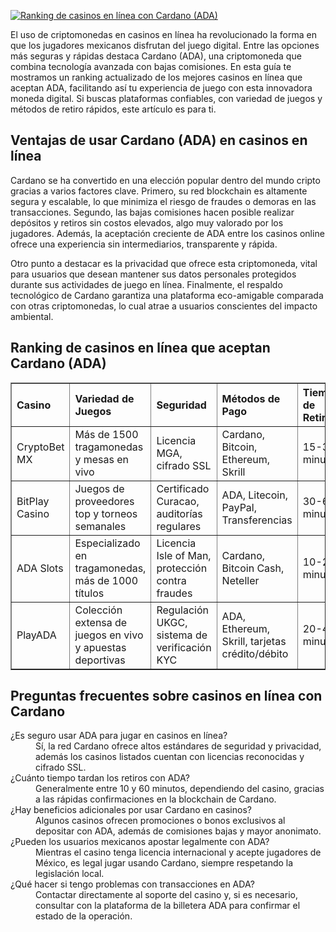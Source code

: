 [![Ranking de casinos en línea con Cardano (ADA)](https://123-caf.pages.dev/gitsignup.png)](https://vrmoo.ru/Bt82HjjY)

<p>El uso de criptomonedas en casinos en línea ha revolucionado la forma en que los jugadores mexicanos disfrutan del juego digital. Entre las opciones más seguras y rápidas destaca Cardano (ADA), una criptomoneda que combina tecnología avanzada con bajas comisiones. En esta guía te mostramos un ranking actualizado de los mejores casinos en línea que aceptan ADA, facilitando así tu experiencia de juego con esta innovadora moneda digital. Si buscas plataformas confiables, con variedad de juegos y métodos de retiro rápidos, este artículo es para ti.</p>  <h2>Ventajas de usar Cardano (ADA) en casinos en línea</h2> <p>Cardano se ha convertido en una elección popular dentro del mundo cripto gracias a varios factores clave. Primero, su red blockchain es altamente segura y escalable, lo que minimiza el riesgo de fraudes o demoras en las transacciones. Segundo, las bajas comisiones hacen posible realizar depósitos y retiros sin costos elevados, algo muy valorado por los jugadores. Además, la aceptación creciente de ADA entre los casinos online ofrece una experiencia sin intermediarios, transparente y rápida.</p> <p>Otro punto a destacar es la privacidad que ofrece esta criptomoneda, vital para usuarios que desean mantener sus datos personales protegidos durante sus actividades de juego en línea. Finalmente, el respaldo tecnológico de Cardano garantiza una plataforma eco-amigable comparada con otras criptomonedas, lo cual atrae a usuarios conscientes del impacto ambiental.</p>  <h2>Ranking de casinos en línea que aceptan Cardano (ADA)</h2> <table border="1" cellpadding="8" cellspacing="0" style="border-collapse:collapse; width:100%; max-width:700px; text-align:left;">   <thead>     <tr>       <th>Casino</th>       <th>Variedad de Juegos</th>       <th>Seguridad</th>       <th>Métodos de Pago</th>       <th>Tiempo de Retiro</th>     </tr>   </thead>   <tbody>     <tr>       <td>CryptoBet MX</td>       <td>Más de 1500 tragamonedas y mesas en vivo</td>       <td>Licencia MGA, cifrado SSL</td>       <td>Cardano, Bitcoin, Ethereum, Skrill</td>       <td>15-30 minutos</td>     </tr>     <tr>       <td>BitPlay Casino</td>       <td>Juegos de proveedores top y torneos semanales</td>       <td>Certificado Curacao, auditorías regulares</td>       <td>ADA, Litecoin, PayPal, Transferencias</td>       <td>30-60 minutos</td>     </tr>     <tr>       <td>ADA Slots</td>       <td>Especializado en tragamonedas, más de 1000 títulos</td>       <td>Licencia Isle of Man, protección contra fraudes</td>       <td>Cardano, Bitcoin Cash, Neteller</td>       <td>10-20 minutos</td>     </tr>     <tr>       <td>PlayADA</td>       <td>Colección extensa de juegos en vivo y apuestas deportivas</td>       <td>Regulación UKGC, sistema de verificación KYC</td>       <td>ADA, Ethereum, Skrill, tarjetas crédito/débito</td>       <td>20-40 minutos</td>     </tr>   </tbody> </table>  <h2>Preguntas frecuentes sobre casinos en línea con Cardano</h2> <dl>   <dt>¿Es seguro usar ADA para jugar en casinos en línea?</dt>   <dd>Sí, la red Cardano ofrece altos estándares de seguridad y privacidad, además los casinos listados cuentan con licencias reconocidas y cifrado SSL.</dd>    <dt>¿Cuánto tiempo tardan los retiros con ADA?</dt>   <dd>Generalmente entre 10 y 60 minutos, dependiendo del casino, gracias a las rápidas confirmaciones en la blockchain de Cardano.</dd>    <dt>¿Hay beneficios adicionales por usar Cardano en casinos?</dt>   <dd>Algunos casinos ofrecen promociones o bonos exclusivos al depositar con ADA, además de comisiones bajas y mayor anonimato.</dd>    <dt>¿Pueden los usuarios mexicanos apostar legalmente con ADA?</dt>   <dd>Mientras el casino tenga licencia internacional y acepte jugadores de México, es legal jugar usando Cardano, siempre respetando la legislación local.</dd>    <dt>¿Qué hacer si tengo problemas con transacciones en ADA?</dt>   <dd>Contactar directamente al soporte del casino y, si es necesario, consultar con la plataforma de la billetera ADA para confirmar el estado de la operación.</dd> </dl>